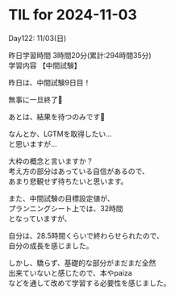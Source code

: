 # TIL for 2024-11-03

Day122: 11/03(日)<br>

昨日学習時間 3時間20分(累計:294時間35分)<br>
学習内容 【中間試験】<br>

昨日は、中間試験9日目！<br>

無事に一旦終了🙏<br>

あとは、結果を待つのみです🙏<br>

なんとか、LGTMを取得したい…<br>
と思いますが…<br>

大枠の概念と言いますか？<br>
考え方の部分はあっている自信があるので、<br>
あまり悲観せず待ちたいと思います。<br>

また、中間試験の目標設定値が、<br>
プランニングシート上では、32時間<br>
となっていますが、<br>

自分は、28.5時間くらいで終わらせられたので、<br>
自分の成長を感じました。<br>

しかし、驕らず、基礎的な部分がまだまだ全然<br>
出来ていないと感じたので、本やpaiza<br>
などを通して改めて学習する必要性を感じました。